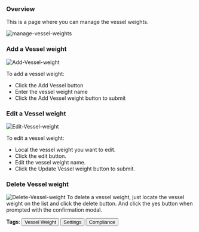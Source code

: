 ### Overview

This is a page where you can manage the vessel weights.

![manage-vessel-weights](/img/manage-vessel-weights.png)

### Add a Vessel weight
![Add-Vessel-weight](/img/Add-Vessel-weight.png)

To add a vessel weight:

- Click the Add Vessel button
- Enter the vessel weight name
- Click the Add Vessel weight button to submit

### Edit a Vessel weight

![Edit-Vessel-weight](/img/Edit-Vessel-weight.png)

To edit a vessel weight:

- Local the vessel weight you want to edit.
- Click the edit button.
- Edit the vessel weight name.
- Click the Update Vessel weight button to submit.

### Delete Vessel weight

![Delete-Vessel-weight](/img/Delete-Vessel-weight.png)
To delete a vessel weight, just locate the vessel weight on the list and click the delete button. And click the yes button when prompted with the confirmation modal.

**Tags**:  <button>Vessel Weight</button> <button>Settings</button> <button>Compliance</button>